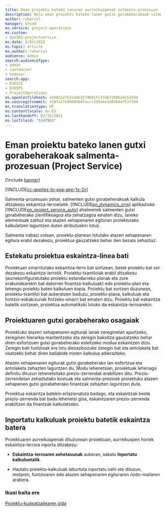 ```yaml
---
title: Eman proiektu bateko lanaren aurreikuspenak salmenta-prozesuan
description: Nola eman proiektu bateko lanen gutxi gorabeherakoak salmenta-prozesuan Project Service-n
author: ruhercul
manager: kfend
ms.service: project-operations
ms.custom:
- dyn365-projectservice
ms.date: 8/03/2018
ms.topic: article
ms.author: ruhercul
audience: Admin
search.audienceType:
- admin
- customizer
- enduser
search.app:
- D365CE
- D365PS
- ProjectOperations
ms.openlocfilehash: e9382127b2ce0b157d681fc77d67200ba9c5e59d
ms.sourcegitcommit: 418fa1fe9d605b8faccc2d5dee1b04b4e753f194
ms.translationtype: HT
ms.contentlocale: eu-ES
ms.lasthandoff: 02/10/2021
ms.locfileid: "5147953"
---
```

# <a name="provide-work-estimates-for-a-project-during-the-sales-process-project-service"></a>Eman proiektu bateko lanen gutxi gorabeherakoak salmenta-prozesuan (Project Service)

[!include [banner](../includes/psa-now-project-operations.md)]

[!INCLUDE[cc-applies-to-psa-app-1x-2x](../includes/cc-applies-to-psa-app-1x-2x.md)]

Salmenta-prozesuan zehar, salmenten gutxi gorabeherakoak kalkula ditzakezu eskaintza-lerroetatik. [!INCLUDE[pn_dynamics_crm](../includes/pn-dynamics-crm.md)] aplikazioko [!INCLUDE[pn_project_service_auto](../includes/pn-project-service-auto.md)] ahalmenek salmenten gutxi gorabeherako zientifikoagoa eta zehatzagoa ematen dizu, laneko elementuak zatituz eta atazen xehapenaren egituran proiekturako kalkulatzen laguntzen duten atributuekin lotuz.  
  
 Salmenta irabazi ostean, proiektu-planean lotutako atazen xehapenaren egitura erabil dezakezu, proiektua gauzatzeko behar den bezala zehaztuz.  
  
## <a name="link-a-project-to-a-quote-line"></a>Estekatu proiektua eskaintza-linea bati  
 Proiektuan oinarritutako eskaintza-lerro bat sortzean, beste proiektu bat sor dezakezu eskaintza-lerrotik. Proiektu-txantiloiak erabil ditzakezu (aurrekonfiguratutako proiektu estandarreko planak eta zure erakundearekin bat datorren finantza-kalkuluak) edo proiektu-plan eta lehengo proiektu baten kalkuluen kopia. Proiektu bat sortzen duzunean, proiektu-txantiloi bat aukeratzen baduzu, proiektu-plana, kalkuluak eta funtzio-eskakizunak fintzeko oinarri bat ematen dizu. Proiektu bat eskaintza batetik sortzean, proiektua automatikoki lotuko da eskaintza-lerroarekin.  
  
## <a name="project-estimate-components"></a>Proiektuaren gutxi gorabeherako osagaiak  
 Proiektuko atazen xehapenaren egiturak lanak zereginetan apurtzeko, zereginen hierarkia mantentzeko eta zeregin bakoitza gauzatzeko behar diren esfortzuen gutxi gorabeherako esleitzeko modua eskaintzen dizu. Zeregin bati funtzioak ere lotu diezazkiozuke zeregin bat eta antolaketa bat osatzeko behar diren baliabide moten kalkulua adierazteko.  
  
 Atazen xehapenaren egiturak gutxi gorabeherako lan-esfortzua eta antolaketa zehazten laguntzen du. Modu lehenetsian, proiektuak lehenago definitu dituzun lehenetsitako prezio-zerrendak erabiltzen ditu. Prezio-zerrendetan zehaztutako kostuak eta salmenta-prezioek proiektuko atazen xehapenen gutxi gorabeherako finantzak zehazten laguntzen dute.  
  
 Proiektua eskaintza batekin erlazionatuta badago, eta eskaintzak beste prezio-zerrenda bat badu lehenetsi gisa, eskaintzaren prezio-zerrenda erabiltzen da finantzak kalkulatzeko.  
  
## <a name="import-estimates-from-a-project-into-a-quote"></a>Inportatu kalkuluak proiektu batetik eskaintza batera  
 Proiektuaren aurreikuspenak dituzunean proiektuan, aurreikuspen horiek eskaintza-lerrora inporta ditzakezu:  
  
-   **Eskaintza-lerroaren xehetasunak** aukeran, sakatu **Inportatu kalkuluetatik**. 

-   Hautatu proiektu-kalkuluak laburtuta inportatu nahi ote dituzun, motaren, funtzioaren edo atazen xehapenaren egituraren nodo-mailaren arabera.  
  
### <a name="see-also"></a>Ikusi baita ere  
 [Proiektu-kudeatzailearen gida](../psa/project-manager-guide.md)
